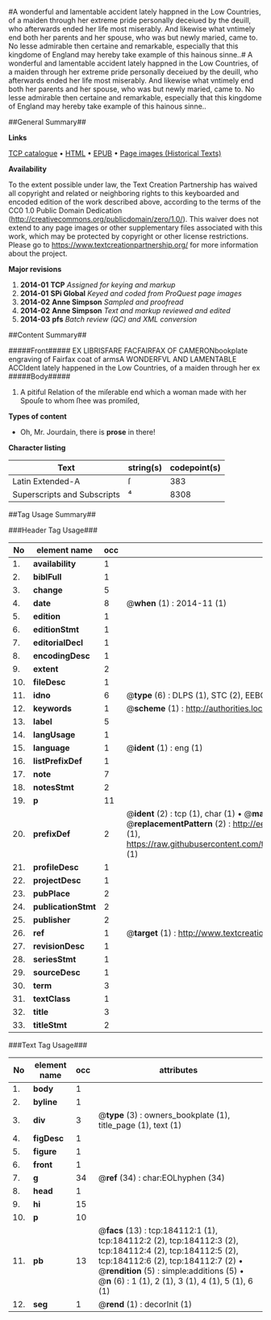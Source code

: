 #A wonderful and lamentable accident lately happned in the Low Countries, of a maiden through her extreme pride personally deceiued by the deuill, who afterwards ended her life most miserably. And likewise what vntimely end both her parents and her spouse, who was but newly maried, came to.  No lesse admirable then certaine and remarkable, especially that this kingdome of England may hereby take example of this hainous sinne..#
A wonderful and lamentable accident lately happned in the Low Countries, of a maiden through her extreme pride personally deceiued by the deuill, who afterwards ended her life most miserably. And likewise what vntimely end both her parents and her spouse, who was but newly maried, came to.  No lesse admirable then certaine and remarkable, especially that this kingdome of England may hereby take example of this hainous sinne..

##General Summary##

**Links**

[TCP catalogue](http://www.ota.ox.ac.uk/tcp/)  • 
[HTML](http://tei.it.ox.ac.uk/tcp/Texts-HTML/free/B07/B07964.html)  • 
[EPUB](http://tei.it.ox.ac.uk/tcp/Texts-EPUB/free/B07/B07964.epub) • 
[Page images (Historical Texts)](https://historicaltexts.jisc.ac.uk/eebo-72799770e)

**Availability**

To the extent possible under law, the Text Creation Partnership has waived all copyright and related or neighboring rights to this keyboarded and encoded edition of the work described above, according to the terms of the CC0 1.0 Public Domain Dedication (http://creativecommons.org/publicdomain/zero/1.0/). This waiver does not extend to any page images or other supplementary files associated with this work, which may be protected by copyright or other license restrictions. Please go to https://www.textcreationpartnership.org/ for more information about the project.

**Major revisions**

1. __2014-01__ __TCP__ *Assigned for keying and markup*
1. __2014-01__ __SPi Global__ *Keyed and coded from ProQuest page images*
1. __2014-02__ __Anne Simpson__ *Sampled and proofread*
1. __2014-02__ __Anne Simpson__ *Text and markup reviewed and edited*
1. __2014-03__ __pfs__ *Batch review (QC) and XML conversion*

##Content Summary##

#####Front#####
EX LIBRISFARE FACFAIRFAX OF CAMERONbookplate engraving of Fairfax coat of armsA WONDERFVL AND LAMENTABLE ACCIdent lately happened in the Low Countries, of a maiden through her ex
#####Body#####

1. A pitiful Relation of the miſerable end which a woman made with her Spouſe to whom ſhee was promiſed,

**Types of content**

  * Oh, Mr. Jourdain, there is **prose** in there!

**Character listing**


|Text|string(s)|codepoint(s)|
|---|---|---|
|Latin Extended-A|ſ|383|
|Superscripts             and Subscripts|⁴|8308|

##Tag Usage Summary##

###Header Tag Usage###

|No|element name|occ|attributes|
|---|---|---|---|
|1.|__availability__|1||
|2.|__biblFull__|1||
|3.|__change__|5||
|4.|__date__|8| @__when__ (1) : 2014-11 (1)|
|5.|__edition__|1||
|6.|__editionStmt__|1||
|7.|__editorialDecl__|1||
|8.|__encodingDesc__|1||
|9.|__extent__|2||
|10.|__fileDesc__|1||
|11.|__idno__|6| @__type__ (6) : DLPS (1), STC (2), EEBO-CITATION (1), OCLC (1), VID (1)|
|12.|__keywords__|1| @__scheme__ (1) : http://authorities.loc.gov/ (1)|
|13.|__label__|5||
|14.|__langUsage__|1||
|15.|__language__|1| @__ident__ (1) : eng (1)|
|16.|__listPrefixDef__|1||
|17.|__note__|7||
|18.|__notesStmt__|2||
|19.|__p__|11||
|20.|__prefixDef__|2| @__ident__ (2) : tcp (1), char (1)  •  @__matchPattern__ (2) : ([0-9\-]+):([0-9IVX]+) (1), (.+) (1)  •  @__replacementPattern__ (2) : http://eebo.chadwyck.com/downloadtiff?vid=$1&page=$2 (1), https://raw.githubusercontent.com/textcreationpartnership/Texts/master/tcpchars.xml#$1 (1)|
|21.|__profileDesc__|1||
|22.|__projectDesc__|1||
|23.|__pubPlace__|2||
|24.|__publicationStmt__|2||
|25.|__publisher__|2||
|26.|__ref__|1| @__target__ (1) : http://www.textcreationpartnership.org/docs/. (1)|
|27.|__revisionDesc__|1||
|28.|__seriesStmt__|1||
|29.|__sourceDesc__|1||
|30.|__term__|3||
|31.|__textClass__|1||
|32.|__title__|3||
|33.|__titleStmt__|2||


###Text Tag Usage###

|No|element name|occ|attributes|
|---|---|---|---|
|1.|__body__|1||
|2.|__byline__|1||
|3.|__div__|3| @__type__ (3) : owners_bookplate (1), title_page (1), text (1)|
|4.|__figDesc__|1||
|5.|__figure__|1||
|6.|__front__|1||
|7.|__g__|34| @__ref__ (34) : char:EOLhyphen (34)|
|8.|__head__|1||
|9.|__hi__|15||
|10.|__p__|10||
|11.|__pb__|13| @__facs__ (13) : tcp:184112:1 (1), tcp:184112:2 (2), tcp:184112:3 (2), tcp:184112:4 (2), tcp:184112:5 (2), tcp:184112:6 (2), tcp:184112:7 (2)  •  @__rendition__ (5) : simple:additions (5)  •  @__n__ (6) : 1 (1), 2 (1), 3 (1), 4 (1), 5 (1), 6 (1)|
|12.|__seg__|1| @__rend__ (1) : decorInit (1)|
